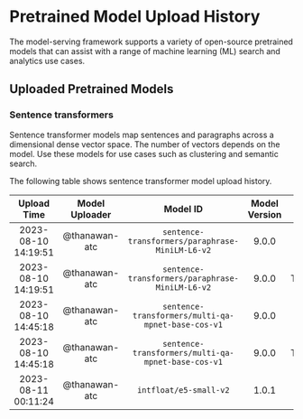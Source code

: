 # Pretrained Model Upload History

The model-serving framework supports a variety of open-source pretrained models that can assist with a range of machine learning (ML) search and analytics use cases. 


## Uploaded Pretrained Models


### Sentence transformers

Sentence transformer models map sentences and paragraphs across a dimensional dense vector space. The number of vectors depends on the model. Use these models for use cases such as clustering and semantic search. 

The following table shows sentence transformer model upload history.

[//]: # (This may be the most platform independent comment)

|Upload Time|Model Uploader|Model ID|Model Version|Model Format|Embedding Dimension|Pooling Mode|Workflow Run ID|
| :---: | :---: | :---: | :---: | :---: | :---: | :---: | :---: |
|2023-08-10 14:19:51|@thanawan-atc|`sentence-transformers/paraphrase-MiniLM-L6-v2`|9.0.0|ONNX|N/A|N/A|5826135931|
|2023-08-10 14:19:51|@thanawan-atc|`sentence-transformers/paraphrase-MiniLM-L6-v2`|9.0.0|TORCH_SCRIPT|N/A|N/A|5826135931|
|2023-08-10 14:45:18|@thanawan-atc|`sentence-transformers/multi-qa-mpnet-base-cos-v1`|9.0.0|ONNX|N/A|N/A|5826267358|
|2023-08-10 14:45:18|@thanawan-atc|`sentence-transformers/multi-qa-mpnet-base-cos-v1`|9.0.0|TORCH_SCRIPT|N/A|N/A|5826267358|
|2023-08-11 00:11:24|@thanawan-atc|`intfloat/e5-small-v2`|1.0.1|ONNX|N/A|N/A|5829739543|
